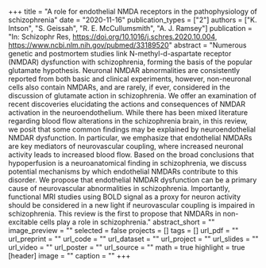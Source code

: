+++
title = "A role for endothelial NMDA receptors in the pathophysiology of schizophrenia"
date = "2020-11-16"
publication_types = ["2"]
authors = ["K. Intson", "S. Geissah", "R. E. McCullumsmith", "A. J. Ramsey"]
publication = "In: Schizophr Res, https://doi.org/10.1016/j.schres.2020.10.004, https://www.ncbi.nlm.nih.gov/pubmed/33189520"
abstract = "Numerous genetic and postmortem studies link N-methyl-d-aspartate receptor (NMDAR) dysfunction with schizophrenia, forming the basis of the popular glutamate hypothesis. Neuronal NMDAR abnormalities are consistently reported from both basic and clinical experiments, however, non-neuronal cells also contain NMDARs, and are rarely, if ever, considered in the discussion of glutamate action in schizophrenia. We offer an examination of recent discoveries elucidating the actions and consequences of NMDAR activation in the neuroendothelium. While there has been mixed literature regarding blood flow alterations in the schizophrenia brain, in this review, we posit that some common findings may be explained by neuroendothelial NMDAR dysfunction. In particular, we emphasize that endothelial NMDARs are key mediators of neurovascular coupling, where increased neuronal activity leads to increased blood flow. Based on the broad conclusions that hypoperfusion is a neuroanatomical finding in schizophrenia, we discuss potential mechanisms by which endothelial NMDARs contribute to this disorder. We propose that endothelial NMDAR dysfunction can be a primary cause of neurovascular abnormalities in schizophrenia. Importantly, functional MRI studies using BOLD signal as a proxy for neuron activity should be considered in a new light if neurovascular coupling is impaired in schizophrenia. This review is the first to propose that NMDARs in non-excitable cells play a role in schizophrenia."
abstract_short = ""
image_preview = ""
selected = false
projects = []
tags = []
url_pdf = ""
url_preprint = ""
url_code = ""
url_dataset = ""
url_project = ""
url_slides = ""
url_video = ""
url_poster = ""
url_source = ""
math = true
highlight = true
[header]
image = ""
caption = ""
+++

